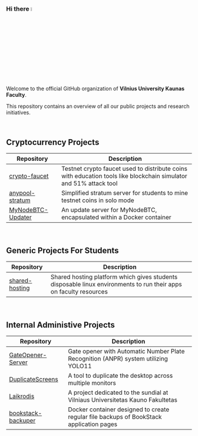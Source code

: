 ### Hi there <a href="https://www.gautamkrishnar.com/"><img src="https://media.giphy.com/media/hvRJCLFzcasrR4ia7z/giphy.gif" width="5%"></a>

Welcome to the official GitHub organization of **Vilnius University Kaunas Faculty**. 

This repository contains an overview of all our public projects and research initiatives.


</br>

## Cryptocurrency Projects

| Repository | Description |
|------------|-------------|
| [crypto-faucet](https://github.com/kaunofakultetas/crypto-faucet) | Testnet crypto faucet used to distribute coins with education tools like blockchain simulator and 51% attack tool |
| [anypool-stratum](https://github.com/kaunofakultetas/anypool-stratum) | Simplified stratum server for students to mine testnet coins in solo mode |
| [MyNodeBTC-Updater](https://github.com/kaunofakultetas/MyNodeBTC-Updater) | An update server for MyNodeBTC, encapsulated within a Docker container |


</br>

## Generic Projects For Students

| Repository | Description |
|------------|-------------|
| [shared-hosting](https://github.com/kaunofakultetas/shared-hosting) | Shared hosting platform which gives students disposable linux environments to run their apps on faculty resources |


</br>

## Internal Administive Projects

| Repository | Description |
|------------|-------------|
| [GateOpener-Server](https://github.com/kaunofakultetas/GateOpener-Server) | Gate opener with Automatic Number Plate Recognition (ANPR) system utilizing YOLO11 |
| [DuplicateScreens](https://github.com/kaunofakultetas/DuplicateScreens) | A tool to duplicate the desktop across multiple monitors |
| [Laikrodis](https://github.com/kaunofakultetas/Laikrodis) | A project dedicated to the sundial at Vilniaus Universitetas Kauno Fakultetas |
| [bookstack-backuper](https://github.com/kaunofakultetas/bookstack-backuper) | Docker container designed to create regular file backups of BookStack application pages |



